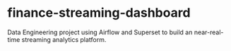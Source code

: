 # finance-streaming-dashboard

Data Engineering project using Airflow and Superset to build an near-real-time streaming analytics platform.
